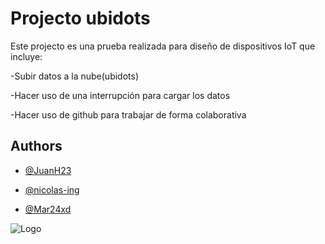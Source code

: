 
# Projecto ubidots

Este projecto es una prueba realizada para diseño de dispositivos IoT que incluye:

-Subir datos a la nube(ubidots)

-Hacer uso de una interrupción para  cargar los datos

-Hacer uso de github para trabajar de forma colaborativa


## Authors

- [@JuanH23](https://www.github.com/JuanH23)

- [@nicolas-ing](https://www.github.com/nicolas-ing)

- [@Mar24xd](https://www.github.com/Mar24xd)


![Logo](https://logosmarcas.net/wp-content/uploads/2020/12/GitHub-Logo.png)

